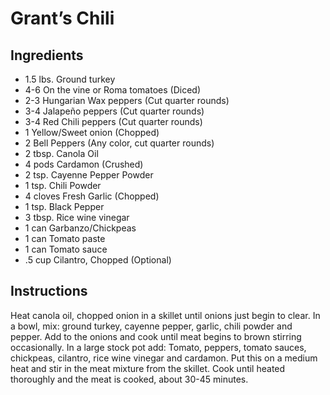 # Grant’s Chili

## Ingredients

- 1.5 lbs.	Ground turkey
- 4-6		On the vine or Roma tomatoes (Diced)
- 2-3		Hungarian Wax peppers (Cut quarter rounds)
- 3-4		Jalapeño peppers (Cut quarter rounds)
- 3-4 		Red Chili peppers (Cut quarter rounds)
- 1			Yellow/Sweet onion (Chopped)
- 2			Bell Peppers (Any color, cut quarter rounds)
- 2 tbsp.	Canola Oil
- 4 pods	Cardamon (Crushed)
- 2 tsp.	Cayenne Pepper Powder
- 1 tsp.	Chili Powder
- 4 cloves	Fresh Garlic (Chopped)
- 1 tsp.	Black Pepper
- 3 tbsp.	Rice wine vinegar
- 1 can		Garbanzo/Chickpeas
- 1 can		Tomato paste
- 1 can		Tomato sauce 
- .5 cup	Cilantro, Chopped (Optional)

## Instructions

Heat canola oil, chopped onion in a skillet until onions just begin to clear. In a bowl, mix: ground turkey, cayenne pepper, garlic, chili powder and pepper. Add to the onions and cook until meat begins to brown stirring occasionally. In a large stock pot add: Tomato, peppers, tomato sauces, chickpeas, cilantro, rice wine vinegar and cardamon. Put this on a medium heat and stir in the meat mixture from the skillet. Cook until heated thoroughly and the meat is cooked, about 30-45 minutes. 